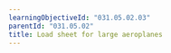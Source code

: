 ```yaml
---
learningObjectiveId: "031.05.02.03"
parentId: "031.05.02"
title: Load sheet for large aeroplanes
---
```

